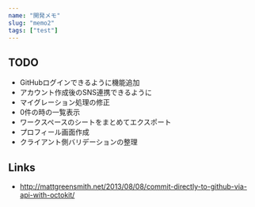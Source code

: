 ```yaml
---
name: "開発メモ"
slug: "memo2"
tags: ["test"]
---
```


## TODO

- GitHubログインできるように機能追加
- アカウント作成後のSNS連携できるように
- マイグレーション処理の修正
- 0件の時の一覧表示
- ワークスペースのシートをまとめてエクスポート
- プロフィール画面作成
- クライアント側バリデーションの整理

## Links

- http://mattgreensmith.net/2013/08/08/commit-directly-to-github-via-api-with-octokit/
